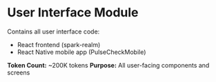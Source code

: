 # User Interface Module
Contains all user interface code:
- React frontend (spark-realm)
- React Native mobile app (PulseCheckMobile)

**Token Count:** ~200K tokens
**Purpose:** All user-facing components and screens